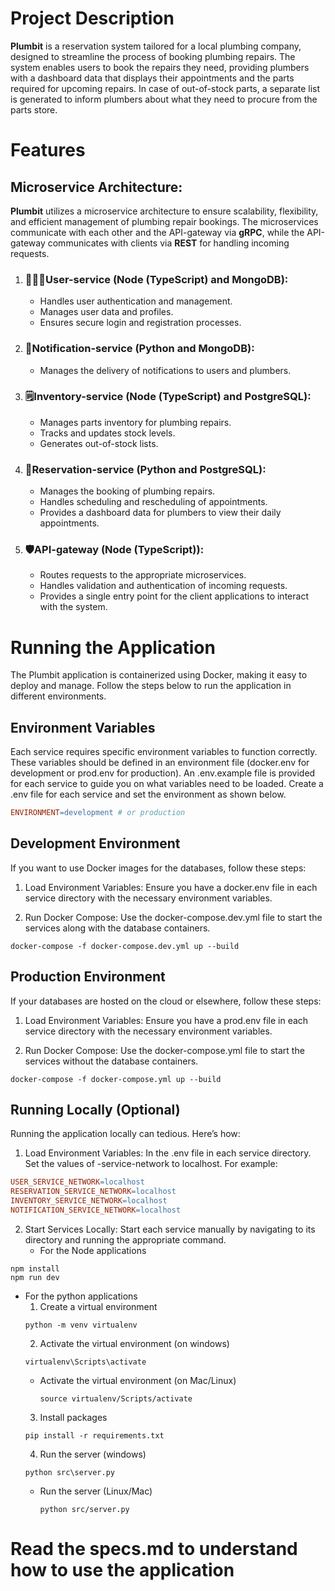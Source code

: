 
# Project Description
**Plumbit** is a reservation system tailored for a local plumbing company, designed to streamline the process of booking plumbing repairs. The system enables users to book the repairs they need, providing plumbers with a dashboard data that displays their appointments and the parts required for upcoming repairs. In case of out-of-stock parts, a separate list is generated to inform plumbers about what they need to procure from the parts store.

# Features
## Microservice Architecture:
**Plumbit** utilizes a microservice architecture to ensure scalability, flexibility, and efficient management of plumbing repair bookings. The microservices communicate with each other and the API-gateway via **gRPC**, while the API-gateway communicates with clients via **REST** for handling incoming requests.
1. ### 🧑‍🤝‍🧑User-service (Node (TypeScript) and MongoDB):
   - Handles user authentication and management.
   - Manages user data and profiles.
   - Ensures secure login and registration processes.

2. ### 🔔Notification-service (Python and MongoDB):
   - Manages the delivery of notifications to users and plumbers.

3. ### 🗒️Inventory-service (Node (TypeScript) and PostgreSQL):
   - Manages parts inventory for plumbing repairs.
   - Tracks and updates stock levels.
   - Generates out-of-stock lists.

4. ### 📖Reservation-service (Python and PostgreSQL):
   - Manages the booking of plumbing repairs.
   - Handles scheduling and rescheduling of appointments.
   - Provides a dashboard data for plumbers to view their daily appointments.

5. ### 🛡️API-gateway (Node (TypeScript)):
   - Routes requests to the appropriate microservices.
   - Handles validation and authentication of incoming requests.
   - Provides a single entry point for the client applications to interact with the system.

# Running the Application
The Plumbit application is containerized using Docker, making it easy to deploy and manage. Follow the steps below to run the application in different environments.

## Environment Variables
Each service requires specific environment variables to function correctly. These variables should be defined in an environment file (docker.env for development or prod.env for production). An .env.example file is provided for each service to guide you on what variables need to be loaded. Create a .env file for each service and set the environment as shown below.
```makefile
ENVIRONMENT=development # or production
```

## Development Environment
If you want to use Docker images for the databases, follow these steps:

1. Load Environment Variables: Ensure you have a docker.env file in each service directory with the necessary environment variables.

2. Run Docker Compose: Use the docker-compose.dev.yml file to start the services along with the database containers.

```shell
docker-compose -f docker-compose.dev.yml up --build
```

## Production Environment
If your databases are hosted on the cloud or elsewhere, follow these steps:

1. Load Environment Variables: Ensure you have a prod.env file in each service directory with the necessary environment variables.

2. Run Docker Compose: Use the docker-compose.yml file to start the services without the database containers.

```shell
docker-compose -f docker-compose.yml up --build
```
## Running Locally (Optional)
Running the application locally can tedious. Here’s how:
1. Load Environment Variables: In the .env file in each service directory. Set the values of <app-name>-service-network to localhost. For example:
```makefile
USER_SERVICE_NETWORK=localhost
RESERVATION_SERVICE_NETWORK=localhost
INVENTORY_SERVICE_NETWORK=localhost
NOTIFICATION_SERVICE_NETWORK=localhost
```
2. Start Services Locally: Start each service manually by navigating to its directory and running the appropriate command.
   - For the Node applications
  ```shell
  npm install
  npm run dev
  ```
  - For the python applications
    1. Create a virtual environment
      ```shell
      python -m venv virtualenv
      ```
    2. Activate the virtual environment (on windows)
      ```shell
      virtualenv\Scripts\activate
      ```
    - Activate the virtual environment (on Mac/Linux)
      ```shell
      source virtualenv/Scripts/activate
      ```
    3. Install packages
      ```shell
      pip install -r requirements.txt
      ```
    4. Run the server (windows)
      ```shell
      python src\server.py
      ```
    - Run the server (Linux/Mac)
      ```shell
      python src/server.py
      ```

# Read the specs.md to understand how to use the application